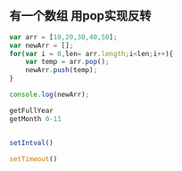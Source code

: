 ## 有一个数组 用pop实现反转

```javascript
var arr = [10,20,30,40,50];
var newArr = [];
for(var i = 0,len= arr.length;i<len;i++){
    var temp = arr.pop();
    newArr.push(temp);
}

console.log(newArr);
```


```javascript
getFullYear
getMonth 0-11


setIntval()

setTimeout()

```


